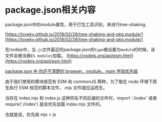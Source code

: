 # package.json相关内容

package.json中的module属性，用于打包工具识别，来进行tree-shaking.

[https://loveky.github.io/2018/02/26/tree-shaking-and-pkg.module/](https://loveky.github.io/2018/02/26/tree-shaking-and-pkg.module/)

在nodejs中，当`.js`文件最近的package.json的`type`被设置为`module`的时候，该文件会被当做`ES modules`加载。
[https://nodejs.org/api/esm.html](https://nodejs.org/api/esm.html)

[package.json 中 你还不清楚的 browser，module，main 字段优先级](https://github.com/SunshowerC/blog/issues/8)

由于我们使用的模块规范有 ESM 和 commonJS 两种，为了能在 node 环境下原生执行 ESM 规范的脚本文件，.mjs 文件就应运而生。

当存在 index.mjs 和 index.js 这种同名不同后缀的文件时，import './index' 或者 require('./index') 是会优先加载 index.mjs 文件的。

也就是说，优先级 mjs > js